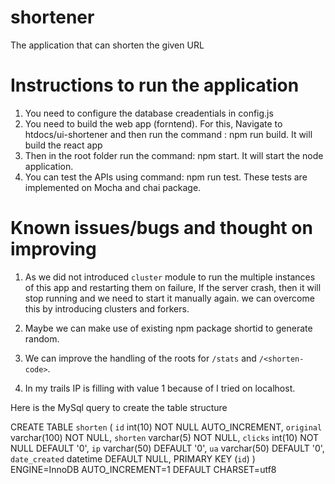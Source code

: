 # shortener
The application that can shorten the given URL

# Instructions to run the application

1. You need to configure the database creadentials in config.js
2. You need to build the web app (forntend). For this, Navigate to htdocs/ui-shortener and then
   run the command : npm run build. It will build the react app
3. Then in the root folder run the command: npm start. It will start the node application.
4. You can test the APIs using command: npm run test. These tests are implemented on Mocha and chai package.



# Known issues/bugs and thought on improving
1. As we did not introduced `cluster` module to run the multiple instances of this app and restarting them on failure, If the server crash, then it will stop running and we need to start it manually again. we can overcome this by introducing clusters and forkers.

2. Maybe we can make use of existing npm package shortid to generate random.
3. We can improve the handling of the roots for `/stats` and `/<shorten-code>`.
4. In my trails IP is filling with value 1 because of I tried on localhost.

Here is the MySql query to create the table structure

CREATE TABLE `shorten` (
  `id` int(10) NOT NULL AUTO_INCREMENT,
  `original` varchar(100) NOT NULL,
  `shorten` varchar(5) NOT NULL,
  `clicks` int(10) NOT NULL DEFAULT '0',
  `ip` varchar(50) DEFAULT '0',
  `ua` varchar(50) DEFAULT '0',
  `date_created` datetime DEFAULT NULL,
  PRIMARY KEY (`id`)
) ENGINE=InnoDB AUTO_INCREMENT=1 DEFAULT CHARSET=utf8
